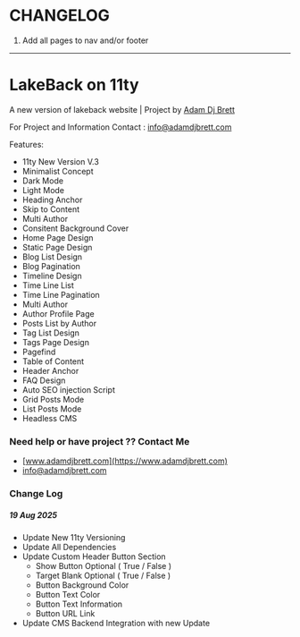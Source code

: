 # CHANGELOG
1. Add all pages to nav and/or footer

* * * 
# LakeBack on 11ty

A new version of lakeback website | Project by [Adam Dj Brett](https://www.adamdjbrett.com)

For Project and Information Contact : info@adamdjbrett.com

Features: 
+ 11ty New Version V.3
+ Minimalist Concept
+ Dark Mode
+ Light Mode
+ Heading Anchor
+ Skip to Content
+ Multi Author
+ Consitent Background Cover
+ Home Page Design
+ Static Page Design
+ Blog List Design
+ Blog Pagination
+ Timeline Design
+ Time Line List
+ Time Line Pagination
+ Multi Author
+ Author Profile Page
+ Posts List by Author
+ Tag List Design
+ Tags Page Design
+ Pagefind
+ Table of Content
+ Header Anchor
+ FAQ Design
+ Auto SEO injection Script
+ Grid Posts Mode
+ List Posts Mode
+ Headless CMS

### Need help or have project ?? Contact Me

+ [www.adamdjbrett.com](https://www.adamdjbrett.com)
+ info@adamdjbrett.com


### Change Log

##### 19 Aug 2025

+ Update New 11ty Versioning
+ Update All Dependencies
+ Update Custom Header Button Section
	- Show Button Optional ( True / False )
	- Target Blank Optional ( True / False )
	- Button Background Color
	- Button Text Color
	- Button Text Information
	- Button URL Link
+ Update CMS Backend Integration with new Update
